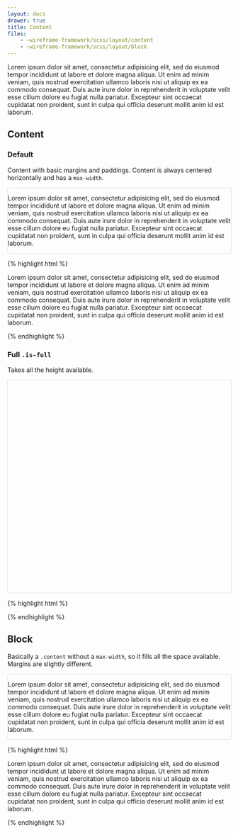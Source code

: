 ```yaml
---
layout: docs
drawer: true
title: Content
files:
    - ~wireframe-framework/scss/layout/content
    - ~wireframe-framework/scss/layout/block
---
```


<style>
.page,
.page-big {
    display: flex;

    width: 100%;

    border-width: 1px;
    border-style: solid;
    border-color: #dfdfdf;
    border-radius: 3px;
}

.page-big {
    height: 30rem;
}

.page-bg {
    background-image: linear-gradient(white, #f5f5f5);
}
</style>

Lorem ipsum dolor sit amet, consectetur adipisicing elit, sed do eiusmod tempor incididunt ut labore et dolore magna aliqua. Ut enim ad minim veniam, quis nostrud exercitation ullamco laboris nisi ut aliquip ex ea commodo consequat. Duis aute irure dolor in reprehenderit in voluptate velit esse cillum dolore eu fugiat nulla pariatur. Excepteur sint occaecat cupidatat non proident, sunt in culpa qui officia deserunt mollit anim id est laborum.

## Content

### Default

Content with basic margins and paddings. Content is always centered horizontally and has a `max-width`.

<div class="page">
    <div class="content typo">
        <p>Lorem ipsum dolor sit amet, consectetur adipisicing elit, sed do eiusmod tempor incididunt ut labore et dolore magna aliqua. Ut enim ad minim veniam, quis nostrud exercitation ullamco laboris nisi ut aliquip ex ea commodo consequat. Duis aute irure dolor in reprehenderit in voluptate velit esse cillum dolore eu fugiat nulla pariatur. Excepteur sint occaecat cupidatat non proident, sunt in culpa qui officia deserunt mollit anim id est laborum.</p>
    </div>
</div>

{% highlight html %}
<div class="content typo">
    <p>Lorem ipsum dolor sit amet, consectetur adipisicing elit, sed do eiusmod tempor incididunt ut labore et dolore magna aliqua. Ut enim ad minim veniam, quis nostrud exercitation ullamco laboris nisi ut aliquip ex ea commodo consequat. Duis aute irure dolor in reprehenderit in voluptate velit esse cillum dolore eu fugiat nulla pariatur. Excepteur sint occaecat cupidatat non proident, sunt in culpa qui officia deserunt mollit anim id est laborum.</p>
</div>
{% endhighlight %}

### Full `.is-full`

Takes all the height available.

<div class="page-big">
    <div class="page-bg content is-full">
    </div>
</div>

{% highlight html %}
<div class="content is-full">
    <!-- … -->
</div>
{% endhighlight %}

## Block

Basically a `.content` without a `max-width`, so it fills all the space available. Margins are slightly different.

<div class="page">
    <div class="block typo">
        <p>Lorem ipsum dolor sit amet, consectetur adipisicing elit, sed do eiusmod tempor incididunt ut labore et dolore magna aliqua. Ut enim ad minim veniam, quis nostrud exercitation ullamco laboris nisi ut aliquip ex ea commodo consequat. Duis aute irure dolor in reprehenderit in voluptate velit esse cillum dolore eu fugiat nulla pariatur. Excepteur sint occaecat cupidatat non proident, sunt in culpa qui officia deserunt mollit anim id est laborum.</p>
    </div>
</div>

{% highlight html %}
<div class="block typo">
    <p>Lorem ipsum dolor sit amet, consectetur adipisicing elit, sed do eiusmod tempor incididunt ut labore et dolore magna aliqua. Ut enim ad minim veniam, quis nostrud exercitation ullamco laboris nisi ut aliquip ex ea commodo consequat. Duis aute irure dolor in reprehenderit in voluptate velit esse cillum dolore eu fugiat nulla pariatur. Excepteur sint occaecat cupidatat non proident, sunt in culpa qui officia deserunt mollit anim id est laborum.</p>
</div>
{% endhighlight %}
